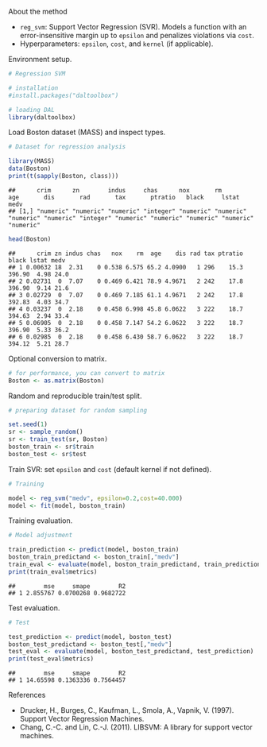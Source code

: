 About the method
- `reg_svm`: Support Vector Regression (SVR). Models a function with an error-insensitive margin up to `epsilon` and penalizes violations via `cost`.
- Hyperparameters: `epsilon`, `cost`, and `kernel` (if applicable).

Environment setup.

``` r
# Regression SVM

# installation 
#install.packages("daltoolbox")

# loading DAL
library(daltoolbox) 
```

Load Boston dataset (MASS) and inspect types.

``` r
# Dataset for regression analysis

library(MASS)
data(Boston)
print(t(sapply(Boston, class)))
```

```
##      crim      zn        indus     chas      nox       rm        age       dis       rad       tax       ptratio   black     lstat     medv     
## [1,] "numeric" "numeric" "numeric" "integer" "numeric" "numeric" "numeric" "numeric" "integer" "numeric" "numeric" "numeric" "numeric" "numeric"
```

``` r
head(Boston)
```

```
##      crim zn indus chas   nox    rm  age    dis rad tax ptratio  black lstat medv
## 1 0.00632 18  2.31    0 0.538 6.575 65.2 4.0900   1 296    15.3 396.90  4.98 24.0
## 2 0.02731  0  7.07    0 0.469 6.421 78.9 4.9671   2 242    17.8 396.90  9.14 21.6
## 3 0.02729  0  7.07    0 0.469 7.185 61.1 4.9671   2 242    17.8 392.83  4.03 34.7
## 4 0.03237  0  2.18    0 0.458 6.998 45.8 6.0622   3 222    18.7 394.63  2.94 33.4
## 5 0.06905  0  2.18    0 0.458 7.147 54.2 6.0622   3 222    18.7 396.90  5.33 36.2
## 6 0.02985  0  2.18    0 0.458 6.430 58.7 6.0622   3 222    18.7 394.12  5.21 28.7
```

Optional conversion to matrix.

``` r
# for performance, you can convert to matrix
Boston <- as.matrix(Boston)
```

Random and reproducible train/test split.

``` r
# preparing dataset for random sampling

set.seed(1)
sr <- sample_random()
sr <- train_test(sr, Boston)
boston_train <- sr$train
boston_test <- sr$test
```

Train SVR: set `epsilon` and `cost` (default kernel if not defined).

``` r
# Training

model <- reg_svm("medv", epsilon=0.2,cost=40.000)
model <- fit(model, boston_train)
```

Training evaluation.

``` r
# Model adjustment

train_prediction <- predict(model, boston_train)
boston_train_predictand <- boston_train[,"medv"]
train_eval <- evaluate(model, boston_train_predictand, train_prediction)
print(train_eval$metrics)
```

```
##        mse     smape        R2
## 1 2.855767 0.0700268 0.9682722
```

Test evaluation.

``` r
# Test

test_prediction <- predict(model, boston_test)
boston_test_predictand <- boston_test[,"medv"]
test_eval <- evaluate(model, boston_test_predictand, test_prediction)
print(test_eval$metrics)
```

```
##        mse     smape        R2
## 1 14.65598 0.1363336 0.7564457
```

References
- Drucker, H., Burges, C., Kaufman, L., Smola, A., Vapnik, V. (1997). Support Vector Regression Machines.
- Chang, C.-C. and Lin, C.-J. (2011). LIBSVM: A library for support vector machines.
